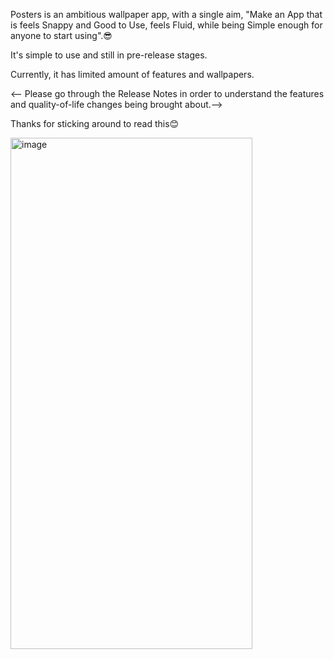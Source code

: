 Posters is an ambitious wallpaper app, with a single aim, 
"Make an App that is feels Snappy and Good to Use, feels Fluid, while being Simple enough for anyone to start using".😎

It's simple to use and still in pre-release stages. 

Currently, it has limited amount of features and wallpapers.

<-- Please go through the Release Notes in order to understand the features and quality-of-life changes being brought about.-->

Thanks for sticking around to read this😊

<img width="387" height="818" alt="image" src="https://github.com/user-attachments/assets/ca7ac35b-4e87-4969-8518-9d2d95c5173f" />

